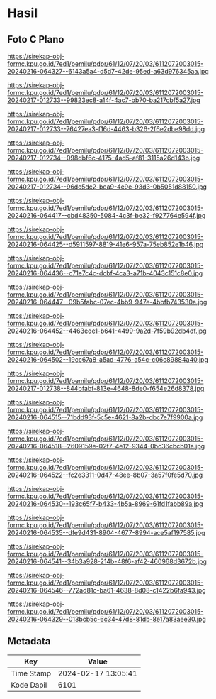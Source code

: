 # Hasil

## Foto C Plano

https://sirekap-obj-formc.kpu.go.id/7ed1/pemilu/pdpr/61/12/07/20/03/6112072003015-20240216-064327--6143a5a4-d5d7-42de-95ed-a63d976345aa.jpg

https://sirekap-obj-formc.kpu.go.id/7ed1/pemilu/pdpr/61/12/07/20/03/6112072003015-20240217-012733--99823ec8-a14f-4ac7-bb70-ba217cbf5a27.jpg

https://sirekap-obj-formc.kpu.go.id/7ed1/pemilu/pdpr/61/12/07/20/03/6112072003015-20240217-012733--76427ea3-f16d-4463-b326-2f6e2dbe98dd.jpg

https://sirekap-obj-formc.kpu.go.id/7ed1/pemilu/pdpr/61/12/07/20/03/6112072003015-20240217-012734--098dbf6c-4175-4ad5-af81-3115a26d143b.jpg

https://sirekap-obj-formc.kpu.go.id/7ed1/pemilu/pdpr/61/12/07/20/03/6112072003015-20240217-012734--96dc5dc2-bea9-4e9e-93d3-0b5051d88150.jpg

https://sirekap-obj-formc.kpu.go.id/7ed1/pemilu/pdpr/61/12/07/20/03/6112072003015-20240216-064417--cbd48350-5084-4c3f-be32-f927764e594f.jpg

https://sirekap-obj-formc.kpu.go.id/7ed1/pemilu/pdpr/61/12/07/20/03/6112072003015-20240216-064425--d5911597-8819-41e6-957a-75eb852e1b46.jpg

https://sirekap-obj-formc.kpu.go.id/7ed1/pemilu/pdpr/61/12/07/20/03/6112072003015-20240216-064436--c71e7c4c-dcbf-4ca3-a71b-4043c151c8e0.jpg

https://sirekap-obj-formc.kpu.go.id/7ed1/pemilu/pdpr/61/12/07/20/03/6112072003015-20240216-064447--09b5fabc-07ec-4bb9-947e-4bbfb743530a.jpg

https://sirekap-obj-formc.kpu.go.id/7ed1/pemilu/pdpr/61/12/07/20/03/6112072003015-20240216-064452--4463ede1-b641-4499-9a2d-7f59b92db4df.jpg

https://sirekap-obj-formc.kpu.go.id/7ed1/pemilu/pdpr/61/12/07/20/03/6112072003015-20240216-064502--19cc67a8-a5ad-4776-a54c-c06c89884a40.jpg

https://sirekap-obj-formc.kpu.go.id/7ed1/pemilu/pdpr/61/12/07/20/03/6112072003015-20240217-012738--844bfabf-813e-4648-8de0-f654e26d8378.jpg

https://sirekap-obj-formc.kpu.go.id/7ed1/pemilu/pdpr/61/12/07/20/03/6112072003015-20240216-064515--71bdd93f-5c5e-4621-8a2b-dbc7e7f9900a.jpg

https://sirekap-obj-formc.kpu.go.id/7ed1/pemilu/pdpr/61/12/07/20/03/6112072003015-20240216-064518--2609159e-02f7-4e12-9344-0bc36cbcb01a.jpg

https://sirekap-obj-formc.kpu.go.id/7ed1/pemilu/pdpr/61/12/07/20/03/6112072003015-20240216-064522--fc2e3311-0d47-48ee-8b07-3a57f0fe5d70.jpg

https://sirekap-obj-formc.kpu.go.id/7ed1/pemilu/pdpr/61/12/07/20/03/6112072003015-20240216-064530--193c65f7-b433-4b5a-8969-61fd1fabb89a.jpg

https://sirekap-obj-formc.kpu.go.id/7ed1/pemilu/pdpr/61/12/07/20/03/6112072003015-20240216-064535--dfe9d431-8904-4677-8994-ace5af197585.jpg

https://sirekap-obj-formc.kpu.go.id/7ed1/pemilu/pdpr/61/12/07/20/03/6112072003015-20240216-064541--34b3a928-214b-48f6-af42-460968d3672b.jpg

https://sirekap-obj-formc.kpu.go.id/7ed1/pemilu/pdpr/61/12/07/20/03/6112072003015-20240216-064546--772ad81c-ba61-4638-8d08-c1422b6fa943.jpg

https://sirekap-obj-formc.kpu.go.id/7ed1/pemilu/pdpr/61/12/07/20/03/6112072003015-20240216-064329--013bcb5c-6c34-47d8-81db-8e17a83aee30.jpg


## Metadata

| Key        | Value               |
| ---------- | ------------------- |
| Time Stamp | 2024-02-17 13:05:41 |
| Kode Dapil | 6101                |



